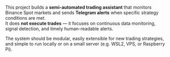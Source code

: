 This project builds a **semi-automated trading assistant** that monitors Binance Spot markets and sends **Telegram alerts** when specific strategy conditions are met.  
It does **not execute trades** — it focuses on continuous data monitoring, signal detection, and timely human-readable alerts.

The system should be modular, easily extensible for new trading strategies, and simple to run locally or on a small server (e.g. WSL2, VPS, or Raspberry Pi).
